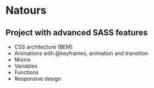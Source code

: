 # Natours

## Project with advanced SASS features

- CSS architecture (BEM)
- Animations with @keyframes, animation and transition
- Mixins
- Variables
- Functions
- Responsive design
